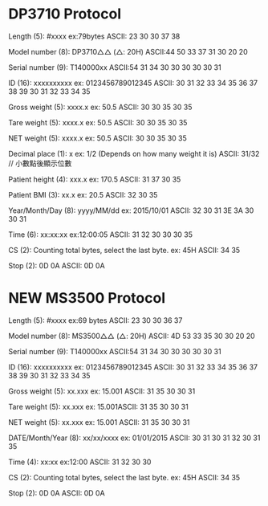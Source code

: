 DP3710 Protocol
==========

Length (5): #xxxx  ex:79bytes ASCII: 23 30 30 37 38

Model number (8): DP3710△△ (△: 20H) ASCII:44 50 33 37 31 30 20 20

Serial number (9): T140000xx  ASCII:54 31 34 30 30 30 30 30 31

ID (16): xxxxxxxxxx ex: 0123456789012345 ASCII: 30 31 32 33 34 35 36 37 38 39 30 31 32 33 34 35

Gross weight (5): xxxx.x ex: 50.5 ASCII: 30 30 35 30 35

Tare weight (5): xxxx.x ex: 50.5 ASCII: 30 30 35 30 35

NET weight (5): xxxx.x ex: 50.5 ASCII: 30 30 35 30 35

Decimal place (1): x ex: 1/2 (Depends on how many weight it is) ASCII: 31/32 // 小數點後顯示位數

Patient height (4): xxx.x ex: 170.5 ASCII: 31 37 30 35

Patient BMI (3): xx.x ex: 20.5 ASCII: 32 30 35

Year/Month/Day (8): yyyy/MM/dd ex: 2015/10/01  ASCII: 32 30 31 3E 3A 30 30 31

Time (6): xx:xx:xx ex:12:00:05 ASCII: 31 32 30 30 30 35

CS (2): Counting total bytes, select the last byte. ex: 45H ASCII: 34 35

Stop (2): 0D 0A ASCII: 0D 0A



NEW MS3500 Protocol
==========

Length (5): #xxxx  ex:69 bytes ASCII: 23 30 30 36 37

Model number (8): MS3500△△ (△: 20H) ASCII: 4D 53 33 35 30 30 20 20

Serial number (9): T140000xx  ASCII:54 31 34 30 30 30 30 30 31

ID (16): xxxxxxxxxx ex: 0123456789012345 ASCII: 30 31 32 33 34 35 36 37 38 39 30 31 32 33 34 35

Gross weight (5): xx.xxx ex: 15.001 ASCII: 31 35 30 30 31

Tare weight (5): xx.xxx ex: 15.001ASCII: 31 35 30 30 31

NET weight (5): xx.xxx ex: 15.001 ASCII: 31 35 30 30 31

DATE/Month/Year (8): xx/xx/xxxx ex: 01/01/2015 ASCII: 30 31 30 31 32 30 31 35

Time (4): xx:xx ex:12:00 ASCII: 31 32 30 30

CS (2): Counting total bytes, select the last byte. ex: 45H ASCII: 34 35

Stop (2): 0D 0A  ASCII: 0D 0A

